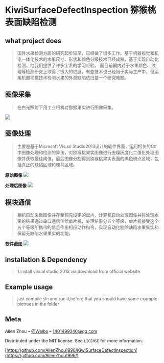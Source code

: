 # KiwiSurfaceDefectInspection 猕猴桃表面缺陷检测

## what project does

>国外水果检测方面的研究起步较早，已经做了很多工作。基于机器视觉和机电一体化技术的水果尺寸、形状和颜色分级技术已经成熟，基于实现自动化检测，给我们提供了许多宝贵的学习经验。
而目前国内对于水果颜色、纹理等检测研究上取得了很大的进展，有些技术也已经用于实际生产中。但运用机器视觉技术检测水果的外观缺陷依旧是一个研究难题。

## 图像采集

>在白光照射下用工业相机对猕猴果实进行图像采集。

<img src="http://ovzxu2ccl.bkt.clouddn.com/frame.png" style="width=50%;height=50%" />

## 图像处理

>主要是基于Microsoft Visual Studio2013设计的软件界面，运用相关的C#中图像处理和检测的算法，对猕猴桃果实图像进行去燥灰度化二值化处理图像并获取最佳阈值，最后图像分割得到猕猴桃果实表面的黑色斑点区域，包括真正的缺陷区域和梗萼区域。

**原始图像**
<img src = "http://ovzxu2ccl.bkt.clouddn.com/mihoutao.png" style="width=50%;height=50%" />

**处理后图像**
<img src = "http://ovzxu2ccl.bkt.clouddn.com/result.png" style="width=50%;height=50%"/>

## 模块通信

>相机自动采集图像并存至预先设定的盘内，计算机自动处理图像并将处理水果的结果通过串口通信传给单片机，处理结果分五个等级，单片机接受这个五个等级所携带的信息作出相应动作指令，实现自动化剔除缺陷水果果实和保留无缺陷水果果实的功能。

**软件截图**
<img src="http://ovzxu2ccl.bkt.clouddn.com/processpic.png" style="width=50%;height=50%"/>

## installation & Dependency

>1.install visual studio 2013 via download from official website

## Example usage

>just compile sln and run it,before that you should have some example pictrues in the folder

## Meta

Allen Zhou – [@Weibo](http://weibo.com/zhouyuangan) – 1401499346@qq.com

Distributed under the MIT license. See ``LICENSE`` for more information.

[https://github.com/AllenZhou1996/KiwiSurfaceDefectInspection](https://github.com/AllenZhou1996/)
